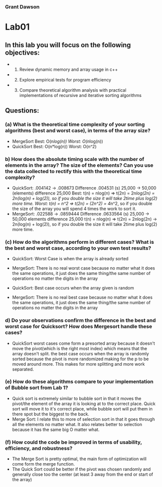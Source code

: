 ### Grant Dawson

# Lab01
## In this lab you will focus on the following objectives:
* 1. Review dynamic memory and array usage in c++
* 2. Explore empirical tests for program efficiency
* 3. Compare theoretical algorithm analysis with practical implementations of recursive and iterative sorting
algorithms

## Questions:
### (a)  What is the theoretical time complexity of your sorting algorithms (best and worst case), in terms of the array size?
   * MergeSort
          Best: O(n*log(n))    Worst: O(n*log(n))
   * QuickSort
          Best: O(n*log(n))    Worst: O(n^2)
### b)  How does the absolute timing scale with the number of elements in the array?  The size of the elements? Can you use the data collected to rectify this with the theoretical time complexity?
   * QuickSort: .004142 -> .008673    Difference .004531 (s)
                    25,000  -> 50,000 (elements) difference 25,000
          Best:  t(n) = nlog(n) => t(2n) = 2n*log(2n) = 2n(log(n) + log(2)), so if you double the size it will take 2time plus log(2) more time.
          Worst: t(n) = n^2 => t(2n) = (2n^2) = 4*n^2, so if you double the size of the array you will spend 4 times the work to sort it.
   * MergeSort: .022588 -> .0859444 Difference .0633564 (s)
                    25,000  -> 50,000 elements difference 25,000
          t(n) = nlog(n) => t(2n) = 2nlog(2n) -> 2n(log(n) + log(2)), so if you double the size it will take 2time plus log(2) more time.
### (c)  How do the algorithms perform in different cases?  What is the best and worst case, according to your own test results?
   * QuickSort: Worst Case is when the array is already sorted
   * MergeSort: There is no real worst case because no matter what it does the same operations, it just does the same thing/the same number of operations
          no matter the digits in the array

   * QuickSort: Best case occurs when the array given is random
   * MergeSort: There is no real best case because no matter what it does the same operations, it just does the same thing/the same number of operations
           no matter the digits in the array
### d)  Do your observations confirm the difference in the best and worst case for Quicksort?  How does Mergesort handle these cases?
   * QuickSort worst cases come form a presorted array because it doesn't move the pivot(which is the right most index) which means that the array doesn't
          split. the best case occurs when the array is randomly sorted because the pivot is more randomized making for the p to be moved around more. This
          makes for more splitting and more work separated.
### (e)  How do these algorithms compare to your implementation of Bubble sort from Lab 1?
   * Quick sort is extremely similar to bubble sort in that it moves the pivot/the element of the array it is looking at to the correct place. Quick sort
          will move it to it's correct place, while bubble sort will put them in there spot but the biggest to the back.
   * Merge Sort: I relate this to more of selection sort in that it goes through all the elements no matter what. It also relates better to selection
          because it has the same big O matter what.

### (f)  How could the code be improved in terms of usability, efficiency, and robustness?
   * The Merge Sort is pretty optimal, the main form of optimization will come form the merge function.
   * The Quick Sort could be better if the pivot was chosen randomly and generally close too the center (at least 3 away from the end or start of the array)
